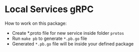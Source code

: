 # Local Services gRPC

How to work on this package:

* Create *.proto file for new service inside folder `protos`
* Run `make pb` to generate `*.pb.go` file
* Generated `*.pb.go` file will be inside your defined package
